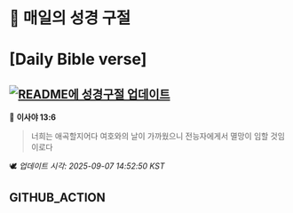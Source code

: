 # 🙏 매일의 성경 구절
# [Daily Bible verse]
## [![README에 성경구절 업데이트](https://github.com/DONGSUKA/first_test/actions/workflows/update-readme-bible.yml/badge.svg)](https://github.com/DONGSUKA/first_test/actions/workflows/update-readme-bible.yml)
<!-- START_BIBLE_VERSE -->
📖 **이사야 13:6**
> 너희는 애곡할지어다 여호와의 날이 가까웠으니 전능자에게서 멸망이 임할 것임이로다

🕊️ _업데이트 시각: 2025-09-07 14:52:50 KST_
  <!-- END_BIBLE_VERSE -->
## GITHUB_ACTION
